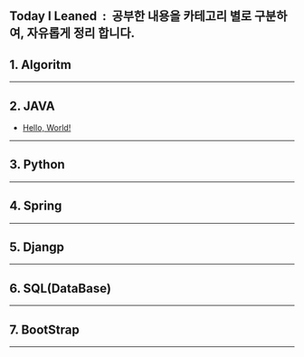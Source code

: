 ## Today I Leaned&nbsp; : &nbsp;공부한 내용을 카테고리 별로 구분하여, 자유롭게 정리 합니다.
## 1. Algoritm
***
## 2. JAVA
  * [Hello, World!](https://github.com/flowermisty/T.I.L/blob/master/2.JAVA/HelloWorld.md)
***
## 3. Python
***
## 4. Spring
***
## 5. Djangp
***
## 6. SQL(DataBase)
***
## 7. BootStrap
***

